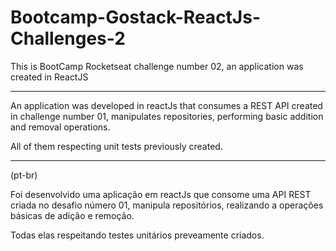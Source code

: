 # Bootcamp-Gostack-ReactJs-Challenges-2
 This is BootCamp Rocketseat challenge number 02, an application was created in ReactJS
 
 ***
 
An application was developed in reactJs that consumes a REST API created in challenge number 01, manipulates repositories, performing basic addition and removal operations.

All of them respecting unit tests previously created.
 
 ***
 
 (pt-br)

Foi desenvolvido uma aplicação em reactJs que consome uma API REST criada no desafio número 01, manipula repositórios, realizando a operações básicas de adição e remoção.

Todas elas respeitando testes unitários preveamente criados.
